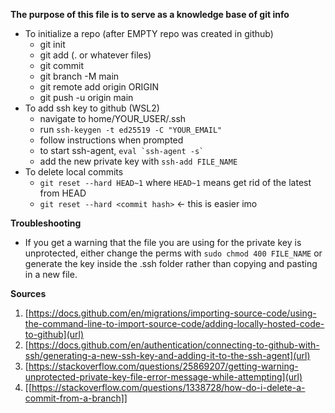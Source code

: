 **The purpose of this file is to serve as a knowledge base of git info**

- To initialize a repo (after EMPTY repo was created in github)
  - git init
  - git add (. or whatever files)
  - git commit
  - git branch -M main
  - git remote add origin ORIGIN
  - git push -u origin main
- To add ssh key to github (WSL2)
  - navigate to home/YOUR_USER/.ssh
  - run `ssh-keygen -t ed25519 -C "YOUR_EMAIL"`
  - follow instructions when prompted
  - to start ssh-agent, `` eval `ssh-agent -s`  ``
  - add the new private key with `ssh-add FILE_NAME`
- To delete local commits
  - `git reset --hard HEAD~1` where `HEAD~1` means get rid of the latest from HEAD
  - `git reset --hard <commit hash>` <- this is easier imo 

**Troubleshooting**

- If you get a warning that the file you are using for the private key is unprotected, either change the perms with `sudo chmod 400 FILE_NAME` or generate the key inside the .ssh folder rather than copying and pasting in a new file.

**Sources**

1. [https://docs.github.com/en/migrations/importing-source-code/using-the-command-line-to-import-source-code/adding-locally-hosted-code-to-github](url)
2. [https://docs.github.com/en/authentication/connecting-to-github-with-ssh/generating-a-new-ssh-key-and-adding-it-to-the-ssh-agent](url)
3. [https://stackoverflow.com/questions/25869207/getting-warning-unprotected-private-key-file-error-message-while-attempting](url)
4. [[https://stackoverflow.com/questions/1338728/how-do-i-delete-a-commit-from-a-branch]]

